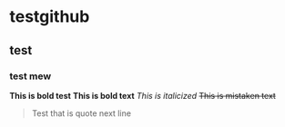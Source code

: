 # testgithub
## test
### test mew
**This is bold test**
__This is bold text__
*This is italicized*
~~This is mistaken text~~

> Test that is quote 
>  next line



